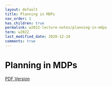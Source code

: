 ```yaml
---
layout: default
title: Planning in MDPs 
nav_order: 1
has_children: true
permalink: w2022-lecture-notes/planning-in-mdps
term: w2022
last_modified_date: 2020-12-24
comments: true
---
```

# Planning in MDPs

[PDF Version](../../../documents/lectures/winter_2022/website_notes/planning_in_mdps/joint_notes.pdf)
